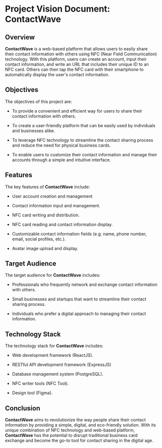 # Project Vision Document: **ContactWave**

## Overview
**ContactWave** is a web-based platform that allows users to easily share their contact information with others using NFC (Near Field Communication) technology. With this platform, users can create an account, input their contact information, and write an URL that includes their unique ID to an NFC card. Others can then tap the NFC card with their smartphone to automatically display the user's contact information.

## Objectives
The objectives of this project are:

- To provide a convenient and efficient way for users to share their contact information with others.

- To create a user-friendly platform that can be easily used by individuals and businesses alike.

- To leverage NFC technology to streamline the contact sharing process and reduce the need for physical business cards.

- To enable users to customize their contact information and manage their accounts through a simple and intuitive interface.

## Features
The key features of **ContactWave** include:

- User account creation and management 
  
- Contact information input and management.

- NFC card writing and distribution.
  
- NFC card reading and contact information display.

- Customizable contact information fields (e.g. name, phone number, email, social profiles, etc.).

- Avatar image upload and display.

## Target Audience
The target audience for **ContactWave** includes:

- Professionals who frequently network and exchange contact information with others.

- Small businesses and startups that want to streamline their contact sharing process.

- Individuals who prefer a digital approach to managing their contact information.

## Technology Stack
The technology stack for **ContactWave** includes:

- Web development framework (ReactJS).

- RESTful API development framework (ExpressJS)

- Database management system (PostgreSQL).
  
- NFC writer tools (NFC Tool).

- Design tool (Figma).

## Conclusion
**ContactWave** aims to revolutionize the way people share their contact information by providing a simple, digital, and eco-friendly solution. With its unique combination of NFC technology and web-based platform, **ContactWave** has the potential to disrupt traditional business card exchange and become the go-to tool for contact sharing in the digital age.
